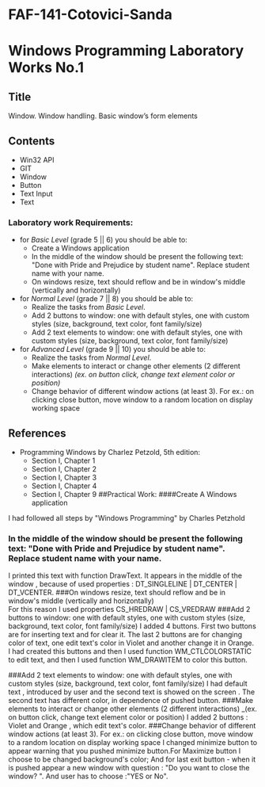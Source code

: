 # FAF-141-Cotovici-Sanda
# Windows Programming Laboratory Works No.1


## Title
Window. Window handling. Basic window’s form elements

## Contents
* Win32 API
* GIT
* Window
* Button
* Text Input
* Text

### Laboratory work Requirements:
  - for _Basic Level_ (grade 5 || 6) you should be able to:
    * Create a Windows application
    * In the middle of the window should be present the following text: "Done with Pride and Prejudice by student name". Replace student name with your name.
    * On windows resize, text should reflow and be in window's middle (vertically and horizontally)
  - for _Normal Level_ (grade 7 || 8) you should be able to:
    * Realize the tasks from _Basic Level_.
    * Add 2 buttons to window: one with default styles, one with custom styles (size, background, text color, font family/size)
    * Add 2 text elements to window: one with default styles, one with custom styles (size, background, text color, font family/size)
  - for _Advanced Level_ (grade 9 || 10) you should be able to:
    * Realize the tasks from _Normal Level_.
    * Make elements to interact or change other elements (2 different interactions)  _(ex. on button click, change text element color or position)_
    * Change behavior of different window actions (at least 3). For ex.: on clicking close button, move window to a random location on display working space 

## References
* Programming Windows by Charlez Petzold, 5th edition:
  * Section I, Chapter 1
  * Section I, Chapter 2
  * Section I, Chapter 3
  * Section I, Chapter 4
  * Section I, Chapter 9
##Practical Work:
####Create A Windows application

I had followed all steps by "Windows Programming" by Charles Petzhold
### In the middle of the window should be present the following text: "Done with Pride and Prejudice by student name". Replace student name with your name.
  I printed this text with function DrawText. It appears in the middle of the window , because of used properties : DT_SINGLELINE | DT_CENTER | DT_VCENTER.
###On windows resize, text should reflow and be in window's middle (vertically and horizontally)  
  For this reason I used properties CS_HREDRAW | CS_VREDRAW
###Add 2 buttons to window: one with default styles, one with custom styles (size, background, text color, font family/size)
 I added 4 buttons. First two buttons are for inserting text and for clear it. The last 2 buttons are for changing color of text,
 one edit text's color in Violet and another change it in Orange. I had created this buttons and then I used function WM_CTLCOLORSTATIC 
 to edit text, and then I used function WM_DRAWITEM to color this button.

###Add 2 text elements to window: one with default styles, one with custom styles (size, background, text color, font family/size)
I had default text , introduced by user and the second text is showed on the screen .
The second text has different color, in dependence of pushed button.
###Make elements to interact or change other elements (2 different interactions)  _(ex. on button click, change text element color or position)
I added 2 buttons : Violet and Orange , which edit text's color.
###Change behavior of different window actions (at least 3). For ex.: on clicking close button, move window to a random location on display working space 
I changed minimize button to appear warning that you pushed minimize button.For Maximize button I choose to be changed background's color;
And for last exit button - when it is pushed appear a new window with question : "Do you want to close the window? ".
And user has to choose :"YES or No".
